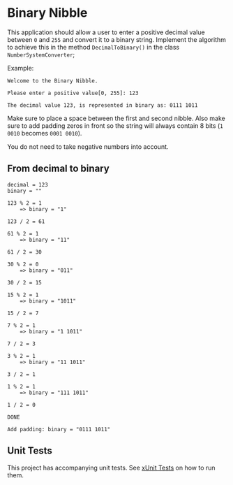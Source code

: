 # Binary Nibble

This application should allow a user to enter a positive decimal value between `0` and `255` and convert it to a binary string. Implement the algorithm to achieve this in the method `DecimalToBinary()` in the class `NumberSystemConverter`;

Example:

```text
Welcome to the Binary Nibble.

Please enter a positive value[0, 255]: 123

The decimal value 123, is represented in binary as: 0111 1011
```

Make sure to place a space between the first and second nibble. Also make sure to add padding zeros in front so the string will always contain 8 bits (`1 0010` becomes `0001 0010`).

You do not need to take negative numbers into account.

## From decimal to binary

```text
decimal = 123
binary = ""

123 % 2 = 1
    => binary = "1"

123 / 2 = 61

61 % 2 = 1
    => binary = "11"

61 / 2 = 30

30 % 2 = 0
    => binary = "011"

30 / 2 = 15

15 % 2 = 1
    => binary = "1011"

15 / 2 = 7

7 % 2 = 1
    => binary = "1 1011"

7 / 2 = 3

3 % 2 = 1
    => binary = "11 1011"

3 / 2 = 1

1 % 2 = 1
    => binary = "111 1011"

1 / 2 = 0

DONE

Add padding: binary = "0111 1011"
```

## Unit Tests

This project has accompanying unit tests. See [xUnit Tests](/README.md#xunit-tests) on how to run them.
